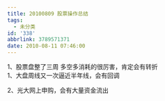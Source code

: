 ```yaml
---
title: 20100809 股票操作总结
tags:
  - 未分类
id: '338'
abbrlink: 3789571371
date: 2010-08-11 07:46:00
---
```


1、股票盘整了三周 多空多消耗的很厉害，肯定会有转折  
1、大盘周线又一次逼近半年线，会有回调  
  
2、光大网上申购，会有大量资金流出